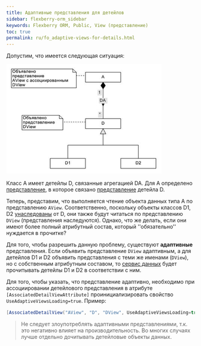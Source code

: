 ```yaml
---
title: Адаптивные представления для детейлов
sidebar: flexberry-orm_sidebar
keywords: Flexberry ORM, Public, View (представление)
toc: true
permalink: ru/fo_adaptive-views-for-details.html
---
```


Допустим, что имеется следующая ситуация:

![](/images/pages/products/flexberry-orm/adaptive-views-for-details/Adaptive-views-for-details.jpg)

Класс A имеет детейлы D, связанные агрегацией DA. Для A определено [представление](fd_view-definition.html), в которое связано [представление](fd_view-definition.html) детейла D.

Теперь, представим, что выполняется чтение объекта данных типа A по представлению `AView`.  Соответственно, поскольку объекты классов D1, D2 [унаследованы](fd_inheritance.html) от D, они также будут читаться по представлению `DView` (представления наследуются). Однако, что же делать, если они имеют более полный атрибутный состав, который ''обязательно'' нуждается в прочитке?

Для того, чтобы разрешить данную проблему, существуют **адаптивные** представления. Если объявить представление `DView` адаптивным, а для детейлов D1 и D2 объявить представления с теми же именами (`DView`), но с собственным атрибутным составом, то [сервис данных](fo_data-service.html) будет прочитывать детейлы D1 и D2 в соответствии с ним.

Для того, чтобы указать, что представление адаптивно, необходимо при ассоциировании детейлового представления в атрибуте `[AssociatedDetailViewAttribute]` проинициализировать свойство `UseAdaptiveViewsLoading=true`.
Пример:

```csharp
[AssociatedDetailView("AView", "D", "DView", UseAdaptiveViewsLoading=true)]
```

>Не следует злоупотреблять адаптивными представлениями, т.к. это негативно влияет на производительность. Во многих случаях лучше отдельно дочитывать детейловые объекты данных.